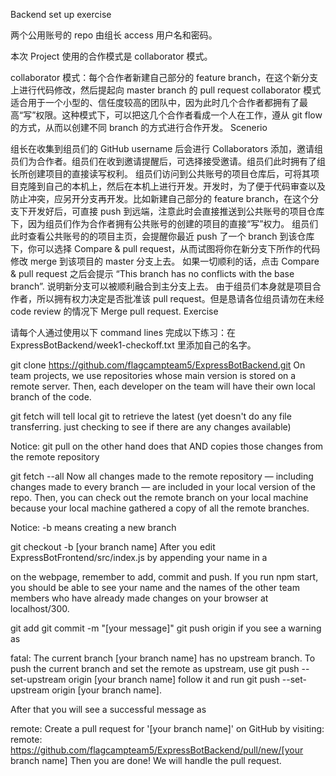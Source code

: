 Backend set up exercise

两个公用账号的 repo 由组长 access 用户名和密码。

本次 Project 使用的合作模式是 collaborator 模式。

collaborator 模式：每个合作者新建自己部分的 feature branch，在这个新分支上进行代码修改，然后提起向 master branch 的 pull request
collaborator 模式适合用于一个小型的、信任度较高的团队中，因为此时几个合作者都拥有了最高“写”权限。这种模式下，可以把这几个合作者看成一个人在工作，遵从 git flow 的方式，从而以创建不同 branch 的方式进行合作开发。
Scenerio

组长在收集到组员们的 GitHub username 后会进行 Collaborators 添加，邀请组员们为合作者。组员们在收到邀请提醒后，可选择接受邀请。组员们此时拥有了组长所创建项目的直接读写权利。
组员们访问到公共账号的项目仓库后，可将其项目克隆到自己的本机上，然后在本机上进行开发。开发时，为了便于代码审查以及防止冲突，应另开分支再开发。比如新建自己部分的 feature branch，在这个分支下开发好后，可直接 push 到远端，注意此时会直接推送到公共账号的项目仓库下，因为组员们作为合作者拥有公共账号的创建的项目的直接“写”权力。
组员们此时查看公共账号的的项目主页，会提醒你最近 push 了一个 branch 到该仓库下，你可以选择 Compare & pull request，从而试图将你在新分支下所作的代码修改 merge 到该项目的 master 分支上去。
如果一切顺利的话，点击 Compare & pull request 之后会提示 “This branch has no conflicts with the base branch”. 说明新分支可以被顺利融合到主分支上去。
由于组员们本身就是项目合作者，所以拥有权力决定是否批准该 pull request。但是恳请各位组员请勿在未经 code review 的情况下 Merge pull request.
Exercise

请每个人通过使用以下 command lines 完成以下练习：在 ExpressBotBackend/week1-checkoff.txt 里添加自己的名字。

git clone https://github.com/flagcampteam5/ExpressBotBackend.git
On team projects, we use repositories whose main version is stored on a remote server. Then, each developer on the team will have their own local branch of the code.

git fetch will tell local git to retrieve the latest (yet doesn't do any file transferring. just checking to see if there are any changes available)

Notice: git pull on the other hand does that AND copies those changes from the remote repository

git fetch --all
Now all changes made to the remote repository — including changes made to every branch — are included in your local version of the repo. Then, you can check out the remote branch on your local machine because your local machine gathered a copy of all the remote branches.

Notice: -b means creating a new branch

git checkout -b [your branch name]
After you edit ExpressBotFrontend/src/index.js by appending your name in a <p></p> on the webpage, remember to add, commit and push.
If you run npm start, you should be able to see your name and the names of the other team members who have already made changes on your browser at localhost/300.

git add
git commit -m "[your message]"
git push origin
if you see a warning as

fatal: The current branch [your branch name] has no upstream branch.
To push the current branch and set the remote as upstream, use 
git push --set-upstream origin [your branch name]
follow it and run git push --set-upstream origin [your branch name].

After that you will see a successful message as

remote: Create a pull request for '[your branch name]' on GitHub by visiting:
remote:      https://github.com/flagcampteam5/ExpressBotBackend/pull/new/[your branch name]
Then you are done! We will handle the pull request.
